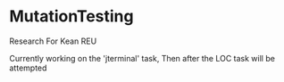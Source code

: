 # MutationTesting
Research For Kean REU

Currently working on the 'jterminal' task, Then after the LOC task will be attempted

